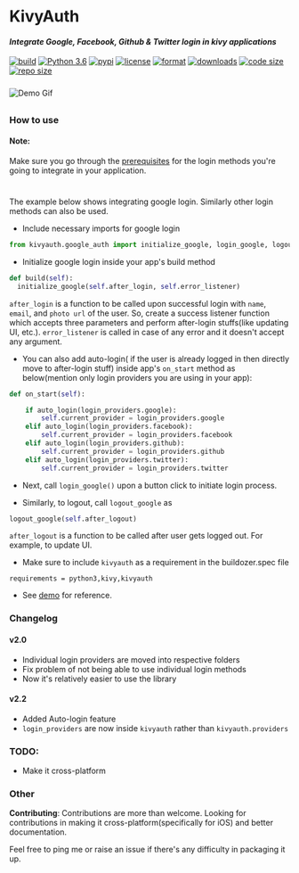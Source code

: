 # KivyAuth
#### *Integrate Google, Facebook, Github &amp; Twitter login in kivy applications*
[![build](https://travis-ci.org/shashi278/social-auth-kivy.svg?branch=master)](https://travis-ci.org/github/shashi278/social-auth-kivy/) [![Python 3.6](https://img.shields.io/pypi/pyversions/kivymd)](https://www.python.org/downloads/release/python-360/) [![pypi](https://img.shields.io/pypi/v/kivyauth)](https://pypi.org/project/KivyAuth/) [![license](https://img.shields.io/pypi/l/kivyauth)](https://github.com/shashi278/social-auth-kivy/blob/master/LICENSE) [![format](https://img.shields.io/pypi/format/kivyauth)](https://pypi.org/project/KivyAuth/#modal-close) [![downloads](https://img.shields.io/pypi/dm/kivyauth)](https://pypi.org/project/KivyAuth/) [![code size](https://img.shields.io/github/languages/code-size/shashi278/social-auth-kivy)]() [![repo size](https://img.shields.io/github/repo-size/shashi278/social-auth-kivy)]()

###
![Demo Gif](https://raw.githubusercontent.com/shashi278/social-auth-kivy/master/demo/demo.gif)

##

### How to use

#### Note:
  Make sure you go through the [prerequisites](https://github.com/shashi278/social-auth-kivy/blob/master/docs/prerequisites.md)
  for the login methods you're going to integrate in your application.

#
The example below shows integrating google login. Similarly other login methods can also be used.

* Include necessary imports for google login
```python
from kivyauth.google_auth import initialize_google, login_google, logout_google
```

* Initialize google login inside your app's build method
```python
def build(self):
  initialize_google(self.after_login, self.error_listener)
```
`after_login` is a function to be called upon successful login with `name`, `email`, and `photo url` of the user. So, create a success listener function which accepts three parameters and perform after-login stuffs(like updating UI, etc.). `error_listener` is called in case of any error and it doesn't accept any argument.

* You can also add auto-login( if the user is already logged in then directly move to after-login stuff) inside app's `on_start` method as below(mention only login providers you are using in your app):
```python
def on_start(self):

    if auto_login(login_providers.google):
        self.current_provider = login_providers.google
    elif auto_login(login_providers.facebook):
        self.current_provider = login_providers.facebook
    elif auto_login(login_providers.github):
        self.current_provider = login_providers.github
    elif auto_login(login_providers.twitter):
        self.current_provider = login_providers.twitter
```

* Next, call `login_google()` upon a button click to initiate login process.

* Similarly, to logout, call `logout_google` as
```python
logout_google(self.after_logout)
```
`after_logout` is a function to be called after user gets logged out. For example, to update UI.

* Make sure to include `kivyauth` as a requirement in the buildozer.spec file
```spec
requirements = python3,kivy,kivyauth
```

* See [demo](demo/) for reference.

### Changelog
#### v2.0
  * Individual login providers are moved into respective folders
  * Fix problem of not being able to use individual login methods
  * Now it's relatively easier to use the library

#### v2.2
  * Added Auto-login feature
  * `login_providers` are now inside `kivyauth` rather than `kivyauth.providers`
  
### TODO:
  * Make it cross-platform

### Other

**Contributing**: Contributions are more than welcome. Looking for contributions in making it cross-platform(specifically for iOS) and better documentation.


Feel free to ping me or raise an issue if there's any difficulty in packaging it up.
